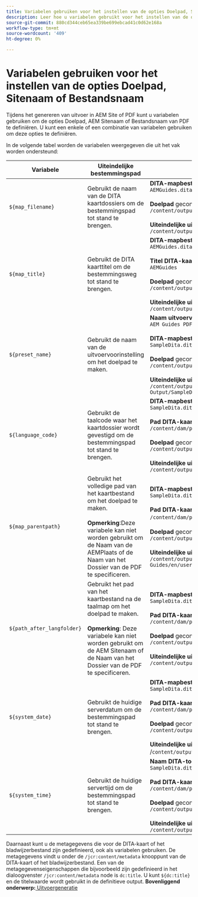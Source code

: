 ```yaml
---
title: Variabelen gebruiken voor het instellen van de opties Doelpad, Sitenaam of Bestandsnaam
description: Leer hoe u variabelen gebruikt voor het instellen van de opties Pad bestemming, Sitenaam of Bestandsnaam. Weet variabelen die worden ondersteund in AEM hulplijnen.
source-git-commit: 880cd344ceb65ea339be699ebcad41c0d62e168a
workflow-type: tm+mt
source-wordcount: '409'
ht-degree: 0%

---
```


# Variabelen gebruiken voor het instellen van de opties Doelpad, Sitenaam of Bestandsnaam


Tijdens het genereren van uitvoer in AEM Site of PDF kunt u variabelen gebruiken om de opties Doelpad, AEM Sitenaam of Bestandsnaam van PDF te definiëren. U kunt een enkele of een combinatie van variabelen gebruiken om deze opties te definiëren.

In de volgende tabel worden de variabelen weergegeven die uit het vak worden ondersteund:

| Variabele | Uiteindelijke bestemmingspad | Voorbeeld |
| --- | --- | --- |
| `${map_filename}` | Gebruikt de naam van de DITA kaartdossiers om de bestemmingspad tot stand te brengen. | **DITA-mapbestandsnaam**:<br>`AEMGuides.ditamap`<br><br>**Doelpad** geconfigureerd als:<br>`/content/output/sites/${map_filename}`<br><br>**Uiteindelijke uitvoerlocatie**:<br>`/content/output/sites/aemGuides/AEMGuides.html` |
| `${map_title}` | Gebruikt de DITA kaarttitel om de bestemmingsweg tot stand te brengen. | **DITA-mapbestandsnaam**:<br>`AEMGuides.ditamap`<br><br>**Titel DITA-kaart**:<br>`AEMGuides`<br><br>**Doelpad** geconfigureerd als:<br>`/content/output/sites/${map_title}`<br><br>**Uiteindelijke uitvoerlocatie**:<br>`/content/output/sites/AEMGuides/AEMGuides.html` |
| `${preset_name}` | Gebruikt de naam van de uitvoervoorinstelling om het doelpad te maken. | **Naam uitvoervoorinstelling**:<br>`AEM Guides PDF Output`<br><br>**DITA-mapbestandsnaam**:<br>`SampleDita.ditamap`<br><br>**Doelpad** geconfigureerd als:<br>`/content/output/sites/${preset_name}`<br><br>**Uiteindelijke uitvoerlocatie**:<br>`/content/output/sites/AEM Guides PDF Output/SampleDita.html` |
| `${language_code}` | Gebruikt de taalcode waar het kaartdossier wordt gevestigd om de bestemmingspad tot stand te brengen. | **DITA-mapbestandsnaam**:<br>`SampleDita.ditamap`<br><br>**Pad DITA-kaartbestand**:<br>`/content/dam/projects/AEM-Guides/en/user-guide/`<br><br>**Doelpad** geconfigureerd als:<br>`/content/output/sites/${language_code}`<br><br>**Uiteindelijke uitvoerlocatie**:<br>`/content/output/sites/en/SampleDita.html` |
| `${map_parentpath}` | Gebruikt het volledige pad van het kaartbestand om het doelpad te maken.<br><br>**Opmerking**:Deze variabele kan niet worden gebruikt om de Naam van de AEMPlaats of de Naam van het Dossier van de PDF te specificeren. | **DITA-mapbestandsnaam**:<br>`SampleDita.ditamap`<br><br>**Pad DITA-kaartbestand**:<br>`/content/dam/projects/AEM-Guides/en/user-guide`/<br><br>**Doelpad** geconfigureerd als:<br>`/content/output/sites/${map_parentpath}`<br><br>**Uiteindelijke uitvoerlocatie**:<br>`/content/output/sites/content/dam/projects/AEM-Guides/en/user-guide/SampleDita.html` |
| `${path_after_langfolder}` | Gebruikt het pad van het kaartbestand na de taalmap om het doelpad te maken.<br><br>**Opmerking**: Deze variabele kan niet worden gebruikt om de AEM Sitenaam of de Naam van het Dossier van de PDF te specificeren. | **DITA-mapbestandsnaam**:<br>`SampleDita.ditamap`<br><br>**Pad DITA-kaartbestand**:<br>`/content/dam/projects/AEM-Guides/en/user-guide/`<br><br>**Doelpad** geconfigureerd als:<br>`/content/output/sites/${path\_after\_langfolder}`<br><br>**Uiteindelijke uitvoerlocatie**:<br>`/content/output/sites/user-guide/SampleDita.html` |
| `${system_date}` | Gebruikt de huidige serverdatum om de bestemmingspad tot stand te brengen. | **DITA-mapbestandsnaam**: <br> `SampleDita.ditamap` <br><br> **Pad DITA-kaartbestand:** <br> `/content/dam/projects/AEM-Guides/en/user-guide/` <br><br> **Doelpad** geconfigureerd als: <br> `/content/output/sites/${system_date}` <br> <br> **Uiteindelijke uitvoerlocatie:** <br> /`content/output/sites/08252023/SampleDita.html` |
| `${system_time}` | Gebruikt de huidige servertijd om de bestemmingspad tot stand te brengen. | **Naam DITA-toewijzingsbestand:** <br>`SampleDita.ditamap` <br> <br> **Pad DITA-kaartbestand:** <br>`/content/dam/projects/AEM-Guides/en/user-guide/` <br><Br>**Doelpad** geconfigureerd als: <br> `/content/output/sites/${system_time}`<br><br>**Uiteindelijke uitvoerlocatie:**<br>`/content/output/sites/055612/SampleDita.html` |

Daarnaast kunt u de metagegevens die voor de DITA-kaart of het bladwijzerbestand zijn gedefinieerd, ook als variabelen gebruiken. De metagegevens vindt u onder de `/jcr:content/metadata` knooppunt van de DITA-kaart of het bladwijzerbestand. Een van de metagegevenseigenschappen die bijvoorbeeld zijn gedefinieerd in het dialoogvenster `/jcr:content/metadata` node is `dc:title`. U kunt `${dc:title}` en de titelwaarde wordt gebruikt in de definitieve output.
**Bovenliggend onderwerp:**[ Uitvoergeneratie](generate-output.md)

